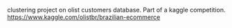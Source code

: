  clustering project on olist customers database.
Part of a kaggle competition.
https://www.kaggle.com/olistbr/brazilian-ecommerce
